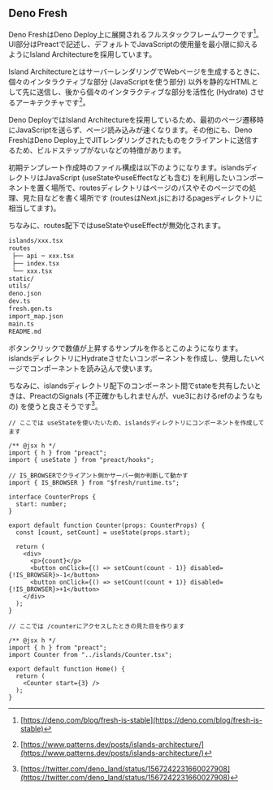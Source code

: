 ## Deno Fresh
Deno FreshはDeno Deploy上に展開されるフルスタックフレームワークです[^deno]。UI部分はPreactで記述し、デフォルトでJavaScriptの使用量を最小限に抑えるようにIsland Architectureを採用しています。

Island ArchitectureとはサーバーレンダリングでWebページを生成するときに、個々のインタラクティブな部分 (JavaScriptを使う部分) 以外を静的なHTMLとして先に送信し、後から個々のインタラクティブな部分を活性化 (Hydrate) させるアーキテクチャです[^island_architecture]。

Deno DeployではIsland Architectureを採用しているため、最初のページ遷移時にJavaScriptを送らず、ページ読み込みが速くなります。その他にも、Deno FreshはDeno Deploy上でJITレンダリングされたものをクライアントに送信するため、ビルドステップがないなどの特徴があります。

初期テンプレート作成時のファイル構成は以下のようになります。islandsディレクトリはJavaScript (useStateやuseEffectなども含む) を利用したいコンポーネントを置く場所で、routesディレクトリはページのパスやそのページでの処理、見た目などを書く場所です (routesはNext.jsにおけるpagesディレクトリに相当してます)。

ちなみに、routes配下ではuseStateやuseEffectが無効化されます。

```markdown
islands/xxx.tsx
routes
 ├── api ─ xxx.tsx
 ├── index.tsx
 └── xxx.tsx
static/
utils/
deno.json
dev.ts
fresh.gen.ts
import_map.json
main.ts
README.md
```

ボタンクリックで数値が上昇するサンプルを作るとこのようになります。islandsディレクトリにHydrateさせたいコンポーネントを作成し、使用したいページでコンポーネントを読み込んで使います。

ちなみに、islandsディレクトリ配下のコンポーネント間でstateを共有したいときは、PreactのSignals (不正確かもしれませんが、vue3におけるrefのようなもの) を使うと良さそうです[^preact_signals]。

```tsx:islands/Counter.tsx
// ここでは useStateを使いたいため、islandsディレクトリにコンポーネントを作成してます

/** @jsx h */
import { h } from "preact";
import { useState } from "preact/hooks";

// IS_BROWSERでクライアント側かサーバー側か判断して動かす
import { IS_BROWSER } from "$fresh/runtime.ts";

interface CounterProps {
  start: number;
}

export default function Counter(props: CounterProps) {
  const [count, setCount] = useState(props.start);

  return (
    <div>
      <p>{count}</p>
      <button onClick={() => setCount(count - 1)} disabled={!IS_BROWSER}>-1</button>
      <button onClick={() => setCount(count + 1)} disabled={!IS_BROWSER}>+1</button>
    </div>
  );
}

```

```tsx:routes/counter.tsx
// ここでは /counterにアクセスしたときの見た目を作ります

/** @jsx h */
import { h } from "preact";
import Counter from "../islands/Counter.tsx";

export default function Home() {
  return (
    <Counter start={3} />
  );
}
```

[^deno]: [https://deno.com/blog/fresh-is-stable](https://deno.com/blog/fresh-is-stable)
[^island_architecture]: [https://www.patterns.dev/posts/islands-architecture/](https://www.patterns.dev/posts/islands-architecture/)
[^preact_signals]: [https://twitter.com/deno_land/status/1567242231660027908](https://twitter.com/deno_land/status/1567242231660027908)

